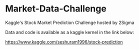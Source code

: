 # Market-Data-Challenge
Kaggle's Stock Market Prediction Challenge hosted by 2Sigma

Data and code is available as a kaggle kernel in the link below:

https://www.kaggle.com/seshuram1996/stock-prediction
